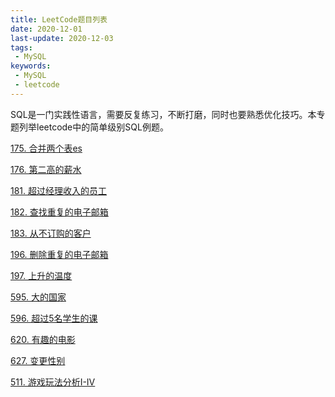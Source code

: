 ```yaml
---
title: LeetCode题目列表
date: 2020-12-01
last-update: 2020-12-03
tags:
 - MySQL
keywords:
 - MySQL
 - leetcode
---
```


SQL是一门实践性语言，需要反复练习，不断打磨，同时也要熟悉优化技巧。本专题列举leetcode中的简单级别SQL例题。

[175. 合并两个表es](175.%20合并两个表.md)<Badge text="简单" type="tip"/>  

[176. 第二高的薪水](176.%20第二高的薪水.md)<Badge text="简单" type="tip"/>

[181. 超过经理收入的员工](181.%20超过经理收入的员工.md)<Badge text="简单" type="tip"/>

[182. 查找重复的电子邮箱](182.%20查找重复的电子邮箱.md)<Badge text="简单" type="tip"/>

[183. 从不订购的客户](183.%20从不订购的客户.md)<Badge text="简单" type="tip"/>

[196. 删除重复的电子邮箱](196.%20删除重复的电子邮箱.md)<Badge text="简单" type="tip"/>

[197. 上升的温度](197.%20上升的温度.md)<Badge text="简单" type="tip"/>

[595. 大的国家](595.%20大的国家.md)<Badge text="简单" type="tip"/>

[596. 超过5名学生的课](596.%20超过5名学生的课.md)<Badge text="简单" type="tip"/>

[620. 有趣的电影](620.%20有趣的电影.md)<Badge text="简单" type="tip"/>

[627. 变更性别](627.%20变更性别.md)<Badge text="简单" type="tip"/>

[511. 游戏玩法分析I-IV](511.%20游戏玩法分析I-IV.md)<Badge text="简单" type="tip"/>



